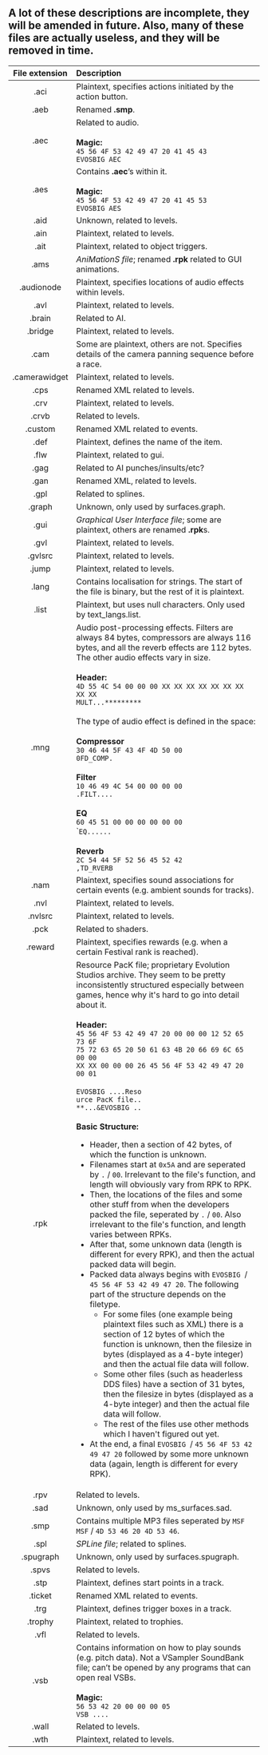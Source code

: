 ## A lot of these descriptions are incomplete, they will be amended in future. Also, many of these files are actually useless, and they will be removed in time.

| File extension | Description
|:-:|:-
| .aci | Plaintext, specifies actions initiated by the action button.
| .aeb | Renamed **.smp**.
| .aec | Related to audio.<br><br>**Magic:**<br>`45 56 4F 53 42 49 47 20 41 45 43`<br>`EVOSBIG AEC`
| .aes | Contains **.aec**’s within it.<br><br>**Magic:**<br>`45 56 4F 53 42 49 47 20 41 45 53`<br>`EVOSBIG AES`
| .aid | Unknown, related to levels.
| .ain | Plaintext, related to levels.
| .ait | Plaintext, related to object triggers.
| .ams | *AniMationS file*; renamed **.rpk** related to GUI animations.
| .audionode | Plaintext, specifies locations of audio effects within levels.
| .avl | Plaintext, related to levels.
| .brain | Related to AI.
| .bridge | Plaintext, related to levels.
| .cam | Some are plaintext, others are not. Specifies details of the camera panning sequence before a race.
| .camerawidget | Plaintext, related to levels.
| .cps | Renamed XML related to levels.
| .crv | Plaintext, related to levels.
| .crvb | Related to levels.
| .custom | Renamed XML related to events.
| .def | Plaintext, defines the name of the item.
| .flw | Plaintext, related to gui.
| .gag | Related to AI punches/insults/etc?
| .gan | Renamed XML, related to levels.
| .gpl | Related to splines.
| .graph | Unknown, only used by surfaces.graph.
| .gui | *Graphical User Interface file*; some are plaintext, others are renamed **.rpk**s.
| .gvl | Plaintext, related to levels.
| .gvlsrc | Plaintext, related to levels.
| .jump | Plaintext, related to levels.
| .lang | Contains localisation for strings. The start of the file is binary, but the rest of it is plaintext.
| .list | Plaintext, but uses null characters. Only used by text_langs.list.
| .mng | Audio post-processing effects. Filters are always 84 bytes, compressors are always 116 bytes, and all the reverb effects are 112 bytes. The other audio effects vary in size.<br><br>**Header:**<br>`4D 55 4C 54 00 00 00 XX XX XX XX XX XX XX XX XX`<br>`MULT...*********`<br><br>The type of audio effect is defined in the space:<br><br>**Compressor**<br>`30 46 44 5F 43 4F 4D 50 00`<br>`0FD_COMP.`<br><br>**Filter**<br>`10 46 49 4C 54 00 00 00 00`<br>`.FILT....`<br><br>**EQ**<br>`60 45 51 00 00 00 00 00 00`<br>\``EQ......`<br><br>**Reverb**<br>`2C 54 44 5F 52 56 45 52 42`<br>`,TD_RVERB`
| .nam | Plaintext, specifies sound associations for certain events (e.g. ambient sounds for tracks).
| .nvl | Plaintext, related to levels.
| .nvlsrc | Plaintext, related to levels.
| .pck | Related to shaders.
| .reward | Plaintext, specifies rewards (e.g. when a certain Festival rank is reached).
| .rpk | Resource PacK file; proprietary Evolution Studios archive. They seem to be pretty inconsistently structured especially between games, hence why it's hard to go into detail about it.<br><br>**Header:**<br>`45 56 4F 53 42 49 47 20 00 00 00 12 52 65 73 6F`<br>`75 72 63 65 20 50 61 63 4B 20 66 69 6C 65 00 00`<br>`XX XX 00 00 00 26 45 56 4F 53 42 49 47 20 00 01`<br><br>`EVOSBIG ....Reso`<br>`urce PacK file..`<br>`**...&EVOSBIG ..`<br><br>**Basic Structure:**<ul><li>Header, then a section of 42 bytes, of which the function is unknown.<li>Filenames start at `0x5A` and are seperated by `.` / `00`. Irrelevant to the file's function, and length will obviously vary from RPK to RPK.<li>Then, the locations of the files and some other stuff from when the developers packed the file, seperated by `.` / `00`. Also irrelevant to the file's function, and length varies between RPKs.<li>After that, some unknown data (length is different for every RPK), and then the actual packed data will begin.<li>Packed data always begins with `EVOSBIG `/ `45 56 4F 53 42 49 47 20`. The following part of the structure depends on the filetype.<ul><li>For some files (one example being plaintext files such as XML) there is a section of 12 bytes of which the function is unknown, then the filesize in bytes (displayed as a 4-byte integer) and then the actual file data will follow.<li>Some other files (such as headerless DDS files) have a section of 31 bytes, then the filesize in bytes (displayed as a 4-byte integer) and then the actual file data will follow.<li>The rest of the files use other methods which I haven't figured out yet.</ul><li>At the end, a final `EVOSBIG `/ `45 56 4F 53 42 49 47 20` followed by some more unknown data (again, length is different for every RPK).
| .rpv | Related to levels.
| .sad | Unknown, only used by ms_surfaces.sad.
| .smp | Contains multiple MP3 files seperated by `MSF MSF` / `4D 53 46 20 4D 53 46`.
| .spl | *SPLine file*; related to splines.
| .spugraph | Unknown, only used by surfaces.spugraph.
| .spvs | Related to levels.
| .stp | Plaintext, defines start points in a track.
| .ticket | Renamed XML related to events.
| .trg | Plaintext, defines trigger boxes in a track.
| .trophy | Plaintext, related to trophies.
| .vfl | Related to levels.
| .vsb | Contains information on how to play sounds (e.g. pitch data). Not a VSampler SoundBank file; can’t be opened by any programs that can open real VSBs.<br><br>**Magic:**<br>`56 53 42 20 00 00 00 05`<br>`VSB ....`
| .wall | Related to levels.
| .wth | Plaintext, related to levels.
